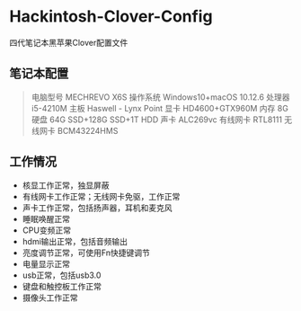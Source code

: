 # Hackintosh-Clover-Config
四代笔记本黑苹果Clover配置文件

## 笔记本配置
> 电脑型号             MECHREVO X6S
> 操作系统             Windows10+macOS 10.12.6 
> 处理器               i5-4210M
> 主板                Haswell - Lynx Point
> 显卡                HD4600+GTX960M
> 内存                8G
> 硬盘                64G SSD+128G SSD+1T HDD
> 声卡                ALC269vc
> 有线网卡             RTL8111
> 无线网卡             BCM43224HMS

## 工作情况
* 核显工作正常，独显屏蔽
* 有线网卡工作正常；无线网卡免驱，工作正常
* 声卡工作正常，包括扬声器，耳机和麦克风
* 睡眠唤醒正常
* CPU变频正常
* hdmi输出正常，包括音频输出
* 亮度调节正常，可使用Fn快捷键调节
* 电量显示正常
* usb正常，包括usb3.0
* 键盘和触控板工作正常
* 摄像头工作正常


